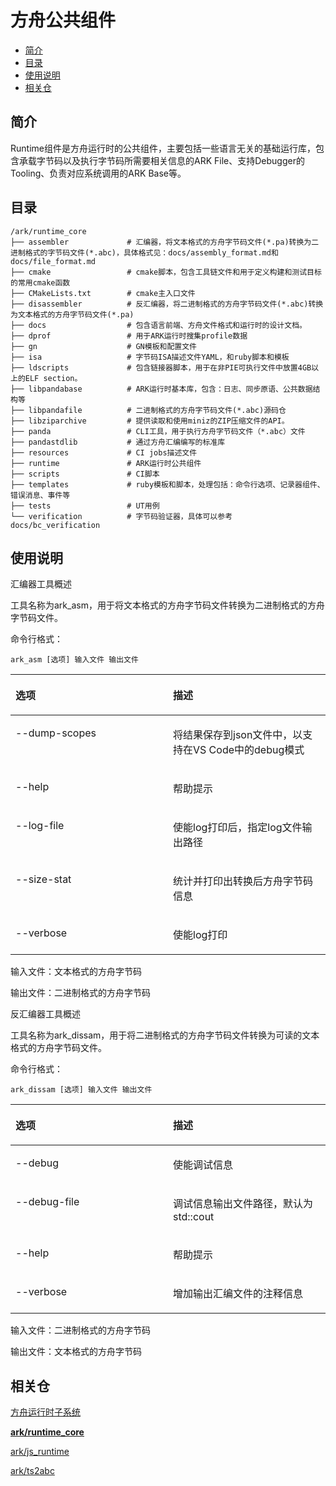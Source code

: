 # 方舟公共组件<a name="ZH-CN_TOPIC_0000001138850082"></a>

-   [简介](#section11660541593)
-   [目录](#section161941989596)
-   [使用说明](#section1312121216216)
-   [相关仓](#section1371113476307)

## 简介<a name="section11660541593"></a>

Runtime组件是方舟运行时的公共组件，主要包括一些语言无关的基础运行库，包含承载字节码以及执行字节码所需要相关信息的ARK File、支持Debugger的Tooling、负责对应系统调用的ARK Base等。

## 目录<a name="section161941989596"></a>

```
/ark/runtime_core
├── assembler             # 汇编器，将文本格式的方舟字节码文件(*.pa)转换为二进制格式的字节码文件(*.abc)，具体格式见：docs/assembly_format.md和docs/file_format.md
├── cmake                 # cmake脚本，包含工具链文件和用于定义构建和测试目标的常用cmake函数
├── CMakeLists.txt        # cmake主入口文件
├── disassembler          # 反汇编器，将二进制格式的方舟字节码文件(*.abc)转换为文本格式的方舟字节码文件(*.pa)
├── docs                  # 包含语言前端、方舟文件格式和运行时的设计文档。
├── dprof                 # 用于ARK运行时搜集profile数据
├── gn                    # GN模板和配置文件
├── isa                   # 字节码ISA描述文件YAML，和ruby脚本和模板
├── ldscripts             # 包含链接器脚本，用于在非PIE可执行文件中放置4GB以上的ELF section。
├── libpandabase          # ARK运行时基本库，包含：日志、同步原语、公共数据结构等
├── libpandafile          # 二进制格式的方舟字节码文件(*.abc)源码仓
├── libziparchive         # 提供读取和使用miniz的ZIP压缩文件的API。
├── panda                 # CLI工具，用于执行方舟字节码文件（*.abc）文件
├── pandastdlib           # 通过方舟汇编编写的标准库
├── resources             # CI jobs描述文件
├── runtime               # ARK运行时公共组件
├── scripts               # CI脚本
├── templates             # ruby模板和脚本，处理包括：命令行选项、记录器组件、错误消息、事件等
├── tests                 # UT用例
└── verification          # 字节码验证器，具体可以参考 docs/bc_verification

```

## 使用说明<a name="section1312121216216"></a>

汇编器工具概述

工具名称为ark\_asm，用于将文本格式的方舟字节码文件转换为二进制格式的方舟字节码文件。

命令行格式：

```
ark_asm [选项] 输入文件 输出文件
```

<a name="table11141827153017"></a>
<table><thead align="left"><tr id="row101462717303"><th class="cellrowborder" valign="top" width="50%" id="mcps1.1.3.1.1"><p id="p51552743010"><a name="p51552743010"></a><a name="p51552743010"></a>选项</p>
</th>
<th class="cellrowborder" valign="top" width="50%" id="mcps1.1.3.1.2"><p id="p11592710304"><a name="p11592710304"></a><a name="p11592710304"></a>描述</p>
</th>
</tr>
</thead>
<tbody><tr id="row2015172763014"><td class="cellrowborder" valign="top" width="50%" headers="mcps1.1.3.1.1 "><p id="p171592710306"><a name="p171592710306"></a><a name="p171592710306"></a>--dump-scopes</p>
</td>
<td class="cellrowborder" valign="top" width="50%" headers="mcps1.1.3.1.2 "><p id="p13151527133011"><a name="p13151527133011"></a><a name="p13151527133011"></a>将结果保存到json文件中，以支持在VS Code中的debug模式</p>
</td>
</tr>
<tr id="row1015527173015"><td class="cellrowborder" valign="top" width="50%" headers="mcps1.1.3.1.1 "><p id="p1615182712308"><a name="p1615182712308"></a><a name="p1615182712308"></a>--help</p>
</td>
<td class="cellrowborder" valign="top" width="50%" headers="mcps1.1.3.1.2 "><p id="p9556101593120"><a name="p9556101593120"></a><a name="p9556101593120"></a>帮助提示</p>
</td>
</tr>
<tr id="row1015112763020"><td class="cellrowborder" valign="top" width="50%" headers="mcps1.1.3.1.1 "><p id="p1815182733012"><a name="p1815182733012"></a><a name="p1815182733012"></a>--log-file</p>
</td>
<td class="cellrowborder" valign="top" width="50%" headers="mcps1.1.3.1.2 "><p id="p1615627173019"><a name="p1615627173019"></a><a name="p1615627173019"></a>使能log打印后，指定log文件输出路径</p>
</td>
</tr>
<tr id="row1815112753020"><td class="cellrowborder" valign="top" width="50%" headers="mcps1.1.3.1.1 "><p id="p2151927193015"><a name="p2151927193015"></a><a name="p2151927193015"></a>--size-stat</p>
</td>
<td class="cellrowborder" valign="top" width="50%" headers="mcps1.1.3.1.2 "><p id="p1715312588115"><a name="p1715312588115"></a><a name="p1715312588115"></a>统计并打印出转换后方舟字节码信息</p>
</td>
</tr>
<tr id="row1915182703012"><td class="cellrowborder" valign="top" width="50%" headers="mcps1.1.3.1.1 "><p id="p17151527133017"><a name="p17151527133017"></a><a name="p17151527133017"></a>--verbose</p>
</td>
<td class="cellrowborder" valign="top" width="50%" headers="mcps1.1.3.1.2 "><p id="p15761152983113"><a name="p15761152983113"></a><a name="p15761152983113"></a>使能log打印</p>
</td>
</tr>
</tbody>
</table>

输入文件：文本格式的方舟字节码

输出文件：二进制格式的方舟字节码

反汇编器工具概述

工具名称为ark\_dissam，用于将二进制格式的方舟字节码文件转换为可读的文本格式的方舟字节码文件。

命令行格式：

```
ark_dissam [选项] 输入文件 输出文件
```

<a name="table125062517328"></a>
<table><thead align="left"><tr id="row125182553217"><th class="cellrowborder" valign="top" width="50%" id="mcps1.1.3.1.1"><p id="p175162514327"><a name="p175162514327"></a><a name="p175162514327"></a>选项</p>
</th>
<th class="cellrowborder" valign="top" width="50%" id="mcps1.1.3.1.2"><p id="p6512255324"><a name="p6512255324"></a><a name="p6512255324"></a>描述</p>
</th>
</tr>
</thead>
<tbody><tr id="row5511825103218"><td class="cellrowborder" valign="top" width="50%" headers="mcps1.1.3.1.1 "><p id="p45172513326"><a name="p45172513326"></a><a name="p45172513326"></a>--debug</p>
</td>
<td class="cellrowborder" valign="top" width="50%" headers="mcps1.1.3.1.2 "><p id="p1245695053215"><a name="p1245695053215"></a><a name="p1245695053215"></a>使能调试信息</p>
</td>
</tr>
<tr id="row951112515321"><td class="cellrowborder" valign="top" width="50%" headers="mcps1.1.3.1.1 "><p id="p451192515323"><a name="p451192515323"></a><a name="p451192515323"></a>--debug-file</p>
</td>
<td class="cellrowborder" valign="top" width="50%" headers="mcps1.1.3.1.2 "><p id="p175142583210"><a name="p175142583210"></a><a name="p175142583210"></a>调试信息输出文件路径，默认为std::cout</p>
</td>
</tr>
<tr id="row45116253325"><td class="cellrowborder" valign="top" width="50%" headers="mcps1.1.3.1.1 "><p id="p85116259328"><a name="p85116259328"></a><a name="p85116259328"></a>--help</p>
</td>
<td class="cellrowborder" valign="top" width="50%" headers="mcps1.1.3.1.2 "><p id="p1348135833214"><a name="p1348135833214"></a><a name="p1348135833214"></a>帮助提示</p>
</td>
</tr>
<tr id="row194197407327"><td class="cellrowborder" valign="top" width="50%" headers="mcps1.1.3.1.1 "><p id="p154205401325"><a name="p154205401325"></a><a name="p154205401325"></a>--verbose</p>
</td>
<td class="cellrowborder" valign="top" width="50%" headers="mcps1.1.3.1.2 "><p id="p369871173312"><a name="p369871173312"></a><a name="p369871173312"></a>增加输出汇编文件的注释信息</p>
</td>
</tr>
</tbody>
</table>

输入文件：二进制格式的方舟字节码

输出文件：文本格式的方舟字节码

## 相关仓<a name="section1371113476307"></a>

[方舟运行时子系统](https://gitee.com/openharmony/ark_js_runtime/blob/master/docs/%E6%96%B9%E8%88%9F%E8%BF%90%E8%A1%8C%E6%97%B6%E5%AD%90%E7%B3%BB%E7%BB%9F.md)

**[ark/runtime\_core](README_zh.md)**

[ark/js\_runtime](https://gitee.com/openharmony/ark_js_runtime/blob/master/README_zh.md)

[ark/ts2abc](https://gitee.com/openharmony/ark_ts2abc/blob/master/README_zh.md)

